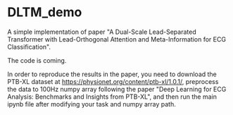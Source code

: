 # DLTM_demo
A simple implementation of paper "A Dual-Scale Lead-Separated Transformer with Lead-Orthogonal Attention and Meta-Information for ECG Classification". 

The code is coming.

In order to reproduce the results in the paper, you need to download the PTB-XL dataset at https://physionet.org/content/ptb-xl/1.0.1/, preprocess the data to 100Hz numpy array following the paper "Deep Learning for ECG Analysis: Benchmarks and Insights from PTB-XL", and then run the main ipynb file after modifying your task and numpy array path.
